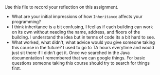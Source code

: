 Use this file to record your reflection on this assignment.

- What are your initial impressions of how `Inheritance` affects your programming?
-   I think inheritance is a bit confusing, I feel as if each building can work on its own without needing the name, address, and floors of the building. I understand the idea but in terms of code its a bit hard to see.
- What worked, what didn't, what advice would you give someone taking this course in the future?
        I used to go to TA hours everytime and would just sit there if I didn't get it. Once we searched in the Java documentation I remembered that we can google things. For basic questions someone taking this course should try to search for things first.
